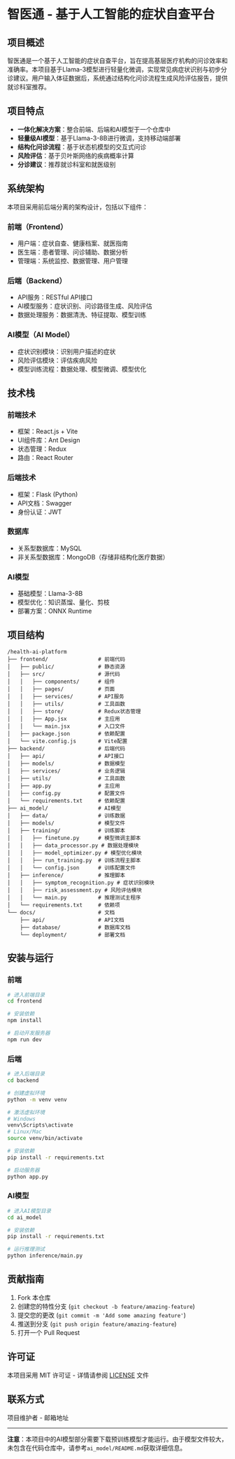 # 智医通 - 基于人工智能的症状自查平台

## 项目概述

智医通是一个基于人工智能的症状自查平台，旨在提高基层医疗机构的问诊效率和准确率。本项目基于Llama-3模型进行轻量化微调，实现常见病症状识别与初步分诊建议。用户输入体征数据后，系统通过结构化问诊流程生成风险评估报告，提供就诊科室推荐。

## 项目特点

- **一体化解决方案**：整合前端、后端和AI模型于一个仓库中
- **轻量级AI模型**：基于Llama-3-8B进行微调，支持移动端部署
- **结构化问诊流程**：基于状态机模型的交互式问诊
- **风险评估**：基于贝叶斯网络的疾病概率计算
- **分诊建议**：推荐就诊科室和就医级别

## 系统架构

本项目采用前后端分离的架构设计，包括以下组件：

### 前端（Frontend）
- 用户端：症状自查、健康档案、就医指南
- 医生端：患者管理、问诊辅助、数据分析
- 管理端：系统监控、数据管理、用户管理

### 后端（Backend）
- API服务：RESTful API接口
- AI模型服务：症状识别、问诊路径生成、风险评估
- 数据处理服务：数据清洗、特征提取、模型训练

### AI模型（AI Model）
- 症状识别模块：识别用户描述的症状
- 风险评估模块：评估疾病风险
- 模型训练流程：数据处理、模型微调、模型优化

## 技术栈

### 前端技术
- 框架：React.js + Vite
- UI组件库：Ant Design
- 状态管理：Redux
- 路由：React Router

### 后端技术
- 框架：Flask (Python)
- API文档：Swagger
- 身份认证：JWT

### 数据库
- 关系型数据库：MySQL
- 非关系型数据库：MongoDB（存储非结构化医疗数据）

### AI模型
- 基础模型：Llama-3-8B
- 模型优化：知识蒸馏、量化、剪枝
- 部署方案：ONNX Runtime

## 项目结构

```
/health-ai-platform
├── frontend/                # 前端代码
│   ├── public/              # 静态资源
│   ├── src/                 # 源代码
│   │   ├── components/      # 组件
│   │   ├── pages/           # 页面
│   │   ├── services/        # API服务
│   │   ├── utils/           # 工具函数
│   │   ├── store/           # Redux状态管理
│   │   ├── App.jsx          # 主应用
│   │   └── main.jsx         # 入口文件
│   ├── package.json         # 依赖配置
│   └── vite.config.js       # Vite配置
├── backend/                 # 后端代码
│   ├── api/                 # API接口
│   ├── models/              # 数据模型
│   ├── services/            # 业务逻辑
│   ├── utils/               # 工具函数
│   ├── app.py               # 主应用
│   ├── config.py            # 配置文件
│   └── requirements.txt     # 依赖配置
├── ai_model/                # AI模型
│   ├── data/                # 训练数据
│   ├── models/              # 模型文件
│   ├── training/            # 训练脚本
│   │   ├── finetune.py      # 模型微调主脚本
│   │   ├── data_processor.py # 数据处理模块
│   │   ├── model_optimizer.py # 模型优化模块
│   │   ├── run_training.py  # 训练流程主脚本
│   │   └── config.json      # 训练配置文件
│   ├── inference/           # 推理脚本
│   │   ├── symptom_recognition.py # 症状识别模块
│   │   ├── risk_assessment.py # 风险评估模块
│   │   └── main.py          # 推理测试主程序
│   └── requirements.txt     # 依赖项
└── docs/                    # 文档
    ├── api/                 # API文档
    ├── database/            # 数据库文档
    └── deployment/          # 部署文档
```

## 安装与运行

### 前端

```bash
# 进入前端目录
cd frontend

# 安装依赖
npm install

# 启动开发服务器
npm run dev
```

### 后端

```bash
# 进入后端目录
cd backend

# 创建虚拟环境
python -m venv venv

# 激活虚拟环境
# Windows
venv\Scripts\activate
# Linux/Mac
source venv/bin/activate

# 安装依赖
pip install -r requirements.txt

# 启动服务器
python app.py
```

### AI模型

```bash
# 进入AI模型目录
cd ai_model

# 安装依赖
pip install -r requirements.txt

# 运行推理测试
python inference/main.py
```

## 贡献指南

1. Fork 本仓库
2. 创建您的特性分支 (`git checkout -b feature/amazing-feature`)
3. 提交您的更改 (`git commit -m 'Add some amazing feature'`)
4. 推送到分支 (`git push origin feature/amazing-feature`)
5. 打开一个 Pull Request

## 许可证

本项目采用 MIT 许可证 - 详情请参阅 [LICENSE](LICENSE) 文件

## 联系方式

项目维护者 - 邮箱地址

---

**注意**：本项目中的AI模型部分需要下载预训练模型才能运行。由于模型文件较大，未包含在代码仓库中，请参考`ai_model/README.md`获取详细信息。